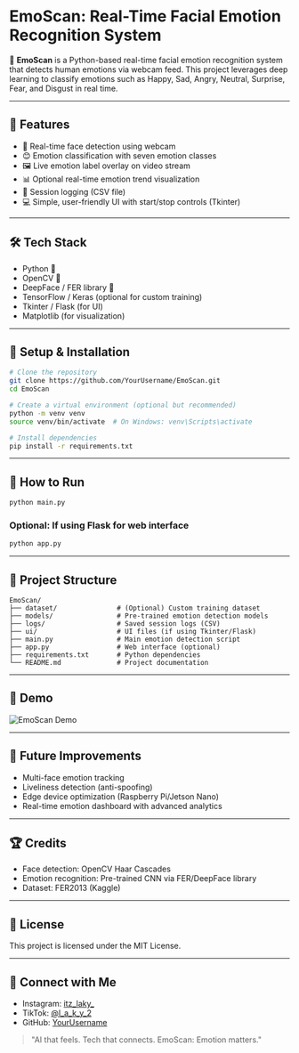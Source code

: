 # EmoScan: Real-Time Facial Emotion Recognition System

🚀 **EmoScan** is a Python-based real-time facial emotion recognition system that detects human emotions via webcam feed. This project leverages deep learning to classify emotions such as Happy, Sad, Angry, Neutral, Surprise, Fear, and Disgust in real time.

---

## 📸 Features
- 🎥 Real-time face detection using webcam
- 😊 Emotion classification with seven emotion classes
- 🖼️ Live emotion label overlay on video stream
- 📊 Optional real-time emotion trend visualization
- 💾 Session logging (CSV file)
- 💻 Simple, user-friendly UI with start/stop controls (Tkinter)

---

## 🛠 Tech Stack
- Python 🐍
- OpenCV 🎥
- DeepFace / FER library 🤖
- TensorFlow / Keras (optional for custom training)
- Tkinter / Flask (for UI)
- Matplotlib (for visualization)

---

## 🚀 Setup & Installation

```bash
# Clone the repository
git clone https://github.com/YourUsername/EmoScan.git
cd EmoScan

# Create a virtual environment (optional but recommended)
python -m venv venv
source venv/bin/activate  # On Windows: venv\Scripts\activate

# Install dependencies
pip install -r requirements.txt
```

---

## 🎯 How to Run

```bash
python main.py
```

### Optional: If using Flask for web interface
```bash
python app.py
```

---

## 📂 Project Structure
```
EmoScan/
├── dataset/               # (Optional) Custom training dataset
├── models/                # Pre-trained emotion detection models
├── logs/                  # Saved session logs (CSV)
├── ui/                    # UI files (if using Tkinter/Flask)
├── main.py                # Main emotion detection script
├── app.py                 # Web interface (optional)
├── requirements.txt       # Python dependencies
└── README.md              # Project documentation
```

---

## 🎥 Demo
![EmoScan Demo](demo.gif)

---

## 🚀 Future Improvements
- Multi-face emotion tracking
- Liveliness detection (anti-spoofing)
- Edge device optimization (Raspberry Pi/Jetson Nano)
- Real-time emotion dashboard with advanced analytics

---

## 🏆 Credits
- Face detection: OpenCV Haar Cascades
- Emotion recognition: Pre-trained CNN via FER/DeepFace library
- Dataset: FER2013 (Kaggle)

---

## 📜 License
This project is licensed under the MIT License.

---

## 💬 Connect with Me
- Instagram: [itz_laky_](https://instagram.com/itz_laky_)
- TikTok: [@l_a_k_y_2](https://tiktok.com/@l_a_k_y_2)
- GitHub: [YourUsername](https://github.com/YourUsername)

> "AI that feels. Tech that connects. EmoScan: Emotion matters."
